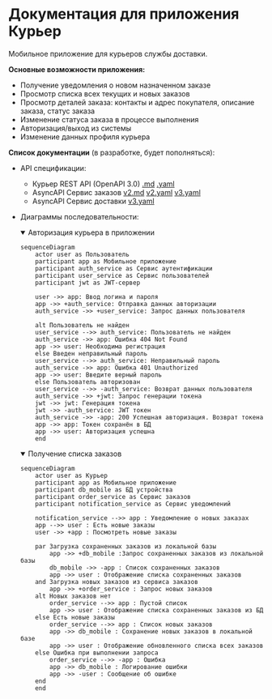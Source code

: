 # Документация для приложения Курьер
Мобильное приложение для курьеров службы доставки.

**Основные возможности приложения:** 
- Получение уведомления о новом назначенном заказе
- Просмотр списка всех текущих и новых заказов
- Просмотр деталей заказа: контакты и адрес покупателя, описание заказа, статус заказа
- Изменение статуса заказа в процессе выполнения
- Авторизация/выход из системы
- Изменение данных профиля курьера



**Список документации** (в разработке, будет пополняться):
 
- API спецификации:
  - Курьер REST API (OpenAPI 3.0) [.md](https://github.com/anna-it-sa/courier-delivery-service/blob/main/rest_api_courier.md)  [.yaml](https://github.com/anna-it-sa/courier-delivery-service/blob/main/rest_api_courier.yml)
  - AsyncAPI Сервис заказов [v2.md](https://github.com/anna-it-sa/courier-delivery-service/blob/main/kafka_api_order_v2.md)  [v2.yaml](https://github.com/anna-it-sa/courier-delivery-service/blob/main/kafka_api_order_v2.yaml)  [v3.yaml](https://github.com/anna-it-sa/courier-delivery-service/blob/main/kafka_api_order_v3.yaml)
  - AsyncAPI Сервис доставки [v3.yaml](https://github.com/anna-it-sa/courier-delivery-service/blob/main/kafka_api_delivery_v3.yaml) 


- Диаграммы последовательности:
  <details open>
  <summary>Авторизация курьера в приложении</summary>

  ```mermaid
  sequenceDiagram
      actor user as Пользователь
      participant app as Мобильное приложение
      participant auth_service as Сервис аутентификации
      participant user_service as Сервис пользователей
      participant jwt as JWT-сервер
  
      user ->> app: Ввод логина и пароля
      app ->> +auth_service: Отправка данных авторизации
      auth_service ->> +user_service: Запрос данных пользователя
  
      alt Пользователь не найден
      user_service -->> auth_service: Пользователь не найден
      auth_service ->> app: Ошибка 404 Not Found 
      app ->> user: Необходима регистрация
      else Введен неправильный пароль
      user_service -->> auth_service: Неправильный пароль
      auth_service ->> app: Ошибка 401 Unauthorized 
      app ->> user: Введите верный пароль
      else Пользователь авторизован
      user_service -->> -auth_service: Возврат данных пользователя
      auth_service ->> +jwt: Запрос генерации токена
      jwt ->> jwt: Генерация токена
      jwt ->> -auth_service: JWT токен
      auth_service ->> -app: 200 Успешная авторизация. Возврат токена    
      app ->> app: Токен сохранён в БД
      app ->> user: Авторизация успешна
      end
  ```
  </details>
  <details open>
  <summary>Получение списка заказов</summary>
    
  ```mermaid
  sequenceDiagram
      actor user as Курьер    
      participant app as Мобильное приложение
      participant db_mobile as БД устройства
      participant order_service as Сервис заказов
      participant notification_service as Сервис уведомлений 
  
      notification_service -->> app : Уведомление о новых заказах
      app -->> user : Есть новые заказы
      user ->> +app : Посмотреть новые заказы 
      
      par Загрузка сохраненных заказов из локальной базы
          app ->> +db_mobile :Запрос сохраненных заказов из локальной базы
          db_mobile ->> -app : Список сохраненных заказов
          app ->> user : Отображение списка сохраненных заказов
      and Загрузка новых заказов из сервиса заказов
          app ->> +order_service : Запрос новых заказов
      alt Новых заказов нет
          order_service -->> app : Пустой список
          app ->> user : Отображение списка сохраненных заказов из БД
      else Есть новые заказы
          order_service -->> app : Список новых заказов
          app ->> db_mobile : Сохранение новых заказов в локальной базе  
          app ->> user : Отображение обновленного списка всех заказов
      else Ошибка при выполнении запроса
          order_service -->> -app : Ошибка
          app ->> db_mobile : Логирование ошибки
          app ->> -user : Сообщение об ошибке    
      end
      end
  ```
  </details>  
